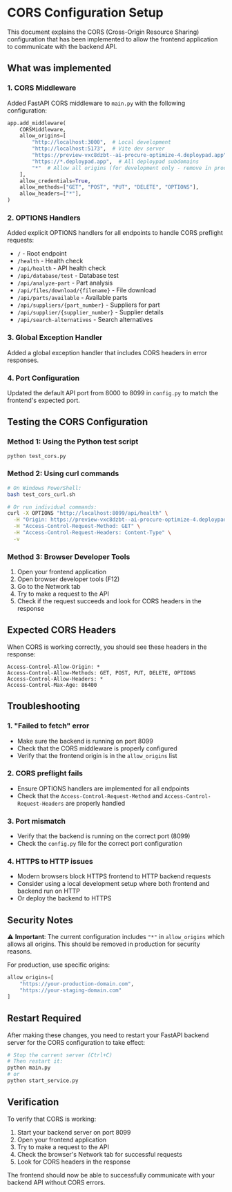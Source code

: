 # CORS Configuration Setup

This document explains the CORS (Cross-Origin Resource Sharing) configuration that has been implemented to allow the frontend application to communicate with the backend API.

## What was implemented

### 1. CORS Middleware
Added FastAPI CORS middleware to `main.py` with the following configuration:

```python
app.add_middleware(
    CORSMiddleware,
    allow_origins=[
        "http://localhost:3000",  # Local development
        "http://localhost:5173",  # Vite dev server
        "https://preview-vxc8dzbt--ai-procure-optimize-4.deploypad.app",  # Deployed frontend
        "https://*.deploypad.app",  # All deploypad subdomains
        "*"  # Allow all origins (for development only - remove in production)
    ],
    allow_credentials=True,
    allow_methods=["GET", "POST", "PUT", "DELETE", "OPTIONS"],
    allow_headers=["*"],
)
```

### 2. OPTIONS Handlers
Added explicit OPTIONS handlers for all endpoints to handle CORS preflight requests:

- `/` - Root endpoint
- `/health` - Health check
- `/api/health` - API health check
- `/api/database/test` - Database test
- `/api/analyze-part` - Part analysis
- `/api/files/download/{filename}` - File download
- `/api/parts/available` - Available parts
- `/api/suppliers/{part_number}` - Suppliers for part
- `/api/supplier/{supplier_number}` - Supplier details
- `/api/search-alternatives` - Search alternatives

### 3. Global Exception Handler
Added a global exception handler that includes CORS headers in error responses.

### 4. Port Configuration
Updated the default API port from 8000 to 8099 in `config.py` to match the frontend's expected port.

## Testing the CORS Configuration

### Method 1: Using the Python test script
```bash
python test_cors.py
```

### Method 2: Using curl commands
```bash
# On Windows PowerShell:
bash test_cors_curl.sh

# Or run individual commands:
curl -X OPTIONS "http://localhost:8099/api/health" \
  -H "Origin: https://preview-vxc8dzbt--ai-procure-optimize-4.deploypad.app" \
  -H "Access-Control-Request-Method: GET" \
  -H "Access-Control-Request-Headers: Content-Type" \
  -v
```

### Method 3: Browser Developer Tools
1. Open your frontend application
2. Open browser developer tools (F12)
3. Go to the Network tab
4. Try to make a request to the API
5. Check if the request succeeds and look for CORS headers in the response

## Expected CORS Headers

When CORS is working correctly, you should see these headers in the response:

```
Access-Control-Allow-Origin: *
Access-Control-Allow-Methods: GET, POST, PUT, DELETE, OPTIONS
Access-Control-Allow-Headers: *
Access-Control-Max-Age: 86400
```

## Troubleshooting

### 1. "Failed to fetch" error
- Make sure the backend is running on port 8099
- Check that the CORS middleware is properly configured
- Verify that the frontend origin is in the `allow_origins` list

### 2. CORS preflight fails
- Ensure OPTIONS handlers are implemented for all endpoints
- Check that the `Access-Control-Request-Method` and `Access-Control-Request-Headers` are properly handled

### 3. Port mismatch
- Verify that the backend is running on the correct port (8099)
- Check the `config.py` file for the correct port configuration

### 4. HTTPS to HTTP issues
- Modern browsers block HTTPS frontend to HTTP backend requests
- Consider using a local development setup where both frontend and backend run on HTTP
- Or deploy the backend to HTTPS

## Security Notes

⚠️ **Important**: The current configuration includes `"*"` in `allow_origins` which allows all origins. This should be removed in production for security reasons.

For production, use specific origins:
```python
allow_origins=[
    "https://your-production-domain.com",
    "https://your-staging-domain.com"
]
```

## Restart Required

After making these changes, you need to restart your FastAPI backend server for the CORS configuration to take effect:

```bash
# Stop the current server (Ctrl+C)
# Then restart it:
python main.py
# or
python start_service.py
```

## Verification

To verify that CORS is working:

1. Start your backend server on port 8099
2. Open your frontend application
3. Try to make a request to the API
4. Check the browser's Network tab for successful requests
5. Look for CORS headers in the response

The frontend should now be able to successfully communicate with your backend API without CORS errors. 
